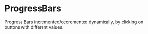 # ProgressBars
Progress Bars incremented/decremented dynamically, by clicking on buttons with different values.
